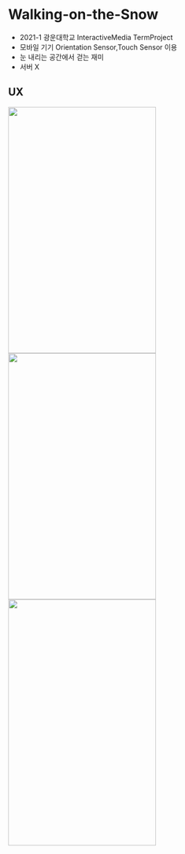 # Walking-on-the-Snow
- 2021-1 광운대학교 InteractiveMedia TermProject
- 모바일 기기 Orientation Sensor,Touch Sensor 이용
- 눈 내리는 공간에서 걷는 재미
- 서버 X

## UX
<img src = "https://user-images.githubusercontent.com/88760905/185057735-fc82d296-cabe-4965-8be3-82a5291a511e.png" width=300 height=500> <img src = "https://user-images.githubusercontent.com/88760905/185059512-cb240d97-b78c-4104-8b6f-60a78cb931b1.png" width=300 height=500> <img src = "https://user-images.githubusercontent.com/88760905/185059525-66795803-1204-4138-aa41-cd3767bfeec1.png" width=300 height=500>
